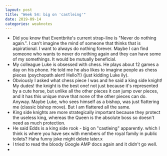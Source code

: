 ```yaml
---
layout: post
title: "Week 54: big on 'castleing'"
date: 2019-09-14
categories: weaknotes
---
```


* Did you know that Eventbrite's current strap-line is "Never do nothing again.". I can't imagine the mind of someone that thinks that is aspirational. I want to always do nothing forever. Maybe I can find someone who wants to never do nothing again and they can have some of my somethings. It would be mutually beneficial.
* My colleague Luke is obsessed with chess. He plays about 12 games a day on his phone. He told me he also likes to imagine people as chess pieces (psychopath alert! Hello?!) (just kidding Luke ily).
* Obviously I asked what chess piece I was and he said a king side knight! My dudes! the knight is the best one! not just because it's represented by a cute horse, but unlike all the other pieces it can jump over pieces, and it has this unique move that none of the other pieces can do. Anyway. Maybe Luke, who sees himself as a bishop, was just flattering me (classic bishop move). But I am flattered all the same.
* King side knights are more strategically important because they protect the useless king, whereas the Queen is the absolute boss so doesn't need as much protection.
* He said Edds is a king side rook - big on "castleing" apparently. which I think is where you have sex with members of the royal family in public toilets? Haha funny joke might delete later.x
* I tried to read the bloody Google AMP docs again and it didn't go well.
*
